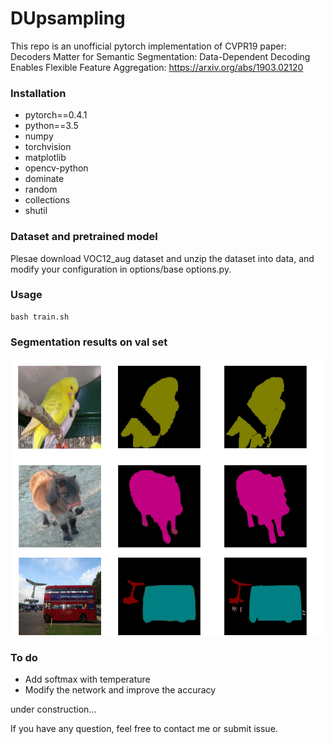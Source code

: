 # DUpsampling
This repo is an unofficial pytorch implementation of CVPR19 paper: Decoders Matter for Semantic Segmentation: Data-Dependent Decoding Enables Flexible Feature Aggregation: https://arxiv.org/abs/1903.02120

### Installation

* pytorch==0.4.1
* python==3.5
* numpy
* torchvision
* matplotlib
* opencv-python
* dominate
* random
* collections
* shutil

### Dataset and pretrained model

Plesae download VOC12_aug dataset and unzip the dataset into data, and modify your configuration in options/base options.py.

### Usage

```
bash train.sh
```

### Segmentation results on val set
![](/image/image.png)


### To do

* Add softmax with temperature
* Modify the network and improve the accuracy

under construction...

If you have any question, feel free to contact me or submit issue.


